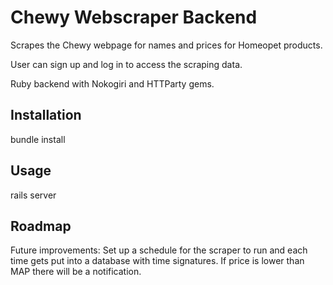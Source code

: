 # Chewy Webscraper Backend

Scrapes the Chewy webpage for names and prices for Homeopet products.

User can sign up and log in to access the scraping data.

Ruby backend with Nokogiri and HTTParty gems.



## Installation
bundle install

## Usage

rails server


## Roadmap

Future improvements: Set up a schedule for the scraper to run and each time gets put into a database with time signatures. If price is lower than MAP there will be a notification.

